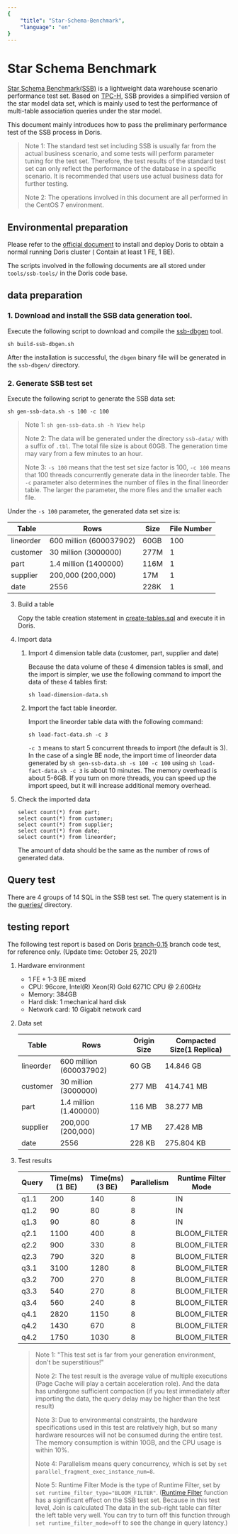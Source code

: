 ```yaml
---
{
    "title": "Star-Schema-Benchmark",
    "language": "en"
}
---
```


<!--
Licensed to the Apache Software Foundation (ASF) under one
or more contributor license agreements.  See the NOTICE file
distributed with this work for additional information
regarding copyright ownership.  The ASF licenses this file
to you under the Apache License, Version 2.0 (the
"License"); you may not use this file except in compliance
with the License.  You may obtain a copy of the License at

  http://www.apache.org/licenses/LICENSE-2.0

Unless required by applicable law or agreed to in writing,
software distributed under the License is distributed on an
"AS IS" BASIS, WITHOUT WARRANTIES OR CONDITIONS OF ANY
KIND, either express or implied.  See the License for the
specific language governing permissions and limitations
under the License.
-->

# Star Schema Benchmark

[Star Schema Benchmark(SSB)](https://www.cs.umb.edu/~poneil/StarSchemaB.PDF) is a lightweight data warehouse scenario performance test set. Based on [TPC-H](http://www.tpc.org/tpch/), SSB provides a simplified version of the star model data set, which is mainly used to test the performance of multi-table association queries under the star model.

This document mainly introduces how to pass the preliminary performance test of the SSB process in Doris.

> Note 1: The standard test set including SSB is usually far from the actual business scenario, and some tests will perform parameter tuning for the test set. Therefore, the test results of the standard test set can only reflect the performance of the database in a specific scenario. It is recommended that users use actual business data for further testing.
>
> Note 2: The operations involved in this document are all performed in the CentOS 7 environment.

## Environmental preparation

Please refer to the [official document](http://doris.incubator.apache.org/master/en/installing/install-deploy.html) to install and deploy Doris to obtain a normal running Doris cluster ( Contain at least 1 FE, 1 BE).

The scripts involved in the following documents are all stored under `tools/ssb-tools/` in the Doris code base.

## data preparation

### 1. Download and install the SSB data generation tool.

Execute the following script to download and compile the [ssb-dbgen](https://github.com/electrum/ssb-dbgen.git) tool.

```
sh build-ssb-dbgen.sh
```

After the installation is successful, the `dbgen` binary file will be generated in the `ssb-dbgen/` directory.

### 2. Generate SSB test set

Execute the following script to generate the SSB data set:

```
sh gen-ssb-data.sh -s 100 -c 100
```

> Note 1: `sh gen-ssb-data.sh -h View help`
>
> Note 2: The data will be generated under the directory `ssb-data/` with a suffix of `.tbl`. The total file size is about 60GB. The generation time may vary from a few minutes to an hour.
>
> Note 3: `-s 100` means that the test set size factor is 100, `-c 100` means that 100 threads concurrently generate data in the lineorder table. The `-c` parameter also determines the number of files in the final lineorder table. The larger the parameter, the more files and the smaller each file.

Under the `-s 100` parameter, the generated data set size is:

|Table |Rows |Size | File Number |
|---|---|---|---|
|lineorder| 600 million (600037902) | 60GB | 100|
|customer|30 million (3000000) |277M |1|
|part|1.4 million (1400000) | 116M|1|
|supplier|200,000 (200,000) |17M |1|
|date| 2556|228K |1|

3. Build a table

    Copy the table creation statement in [create-tables.sql](https://github.com/apache/incubator-doris/tree/master/tools/ssb-tools/create-tables.sql) and execute it in Doris.

4. Import data

    1. Import 4 dimension table data (customer, part, supplier and date)

        Because the data volume of these 4 dimension tables is small, and the import is simpler, we use the following command to import the data of these 4 tables first:

        `sh load-dimension-data.sh`

    2. Import the fact table lineorder.

        Import the lineorder table data with the following command:

        `sh load-fact-data.sh -c 3`

        `-c 3` means to start 5 concurrent threads to import (the default is 3). In the case of a single BE node, the import time of lineorder data generated by `sh gen-ssb-data.sh -s 100 -c 100` using `sh load-fact-data.sh -c 3` is about 10 minutes. The memory overhead is about 5-6GB. If you turn on more threads, you can speed up the import speed, but it will increase additional memory overhead.

5. Check the imported data

    ```
    select count(*) from part;
    select count(*) from customer;
    select count(*) from supplier;
    select count(*) from date;
    select count(*) from lineorder;
    ```

    The amount of data should be the same as the number of rows of generated data.

## Query test

There are 4 groups of 14 SQL in the SSB test set. The query statement is in the [queries/](https://github.com/apache/incubator-doris/tree/master/tools/ssb-tools/queries) directory.

## testing report

The following test report is based on Doris [branch-0.15](https://github.com/apache/incubator-doris/tree/branch-0.15) branch code test, for reference only. (Update time: October 25, 2021)

1. Hardware environment

    * 1 FE + 1-3 BE mixed
    * CPU: 96core, Intel(R) Xeon(R) Gold 6271C CPU @ 2.60GHz
    * Memory: 384GB
    * Hard disk: 1 mechanical hard disk
    * Network card: 10 Gigabit network card

2. Data set

    |Table |Rows |Origin Size | Compacted Size(1 Replica) |
    |---|---|---|---|
    |lineorder| 600 million (600037902) | 60 GB | 14.846 GB |
    |customer|30 million (3000000) |277 MB | 414.741 MB |
    |part|1.4 million (1.400000) | 116 MB | 38.277 MB |
    |supplier|200,000 (200,000) |17 MB | 27.428 MB |
    |date| 2556|228 KB | 275.804 KB |

3. Test results

    |Query |Time(ms) (1 BE) | Time(ms) (3 BE) | Parallelism | Runtime Filter Mode |
    |---|---|---|---|---|
    | q1.1 | 200 | 140 | 8 | IN |
    | q1.2 | 90 | 80 | 8 | IN |
    | q1.3 | 90 | 80 | 8 | IN |
    | q2.1 | 1100 | 400 | 8 | BLOOM_FILTER |
    | q2.2 | 900 | 330 | 8 | BLOOM_FILTER |
    | q2.3 | 790 | 320 | 8 | BLOOM_FILTER |
    | q3.1 | 3100 | 1280 | 8 | BLOOM_FILTER |
    | q3.2 | 700 | 270 | 8 | BLOOM_FILTER |
    | q3.3 | 540 | 270 | 8 | BLOOM_FILTER |
    | q3.4 | 560 | 240 | 8 | BLOOM_FILTER |
    | q4.1 | 2820 | 1150 | 8 | BLOOM_FILTER |
    | q4.2 | 1430 | 670 | 8 | BLOOM_FILTER |
    | q4.2 | 1750 | 1030 | 8 | BLOOM_FILTER |

    > Note 1: "This test set is far from your generation environment, don't be superstitious!"
    >
    > Note 2: The test result is the average value of multiple executions (Page Cache will play a certain acceleration role). And the data has undergone sufficient compaction (if you test immediately after importing the data, the query delay may be higher than the test result)
    >
    > Note 3: Due to environmental constraints, the hardware specifications used in this test are relatively high, but so many hardware resources will not be consumed during the entire test. The memory consumption is within 10GB, and the CPU usage is within 10%.
    >
    > Note 4: Parallelism means query concurrency, which is set by `set parallel_fragment_exec_instance_num=8`.
    >
    > Note 5: Runtime Filter Mode is the type of Runtime Filter, set by `set runtime_filter_type="BLOOM_FILTER"`. ([Runtime Filter](http://doris.incubator.apache.org/master/en/administrator-guide/runtime-filter.html) function has a significant effect on the SSB test set. Because in this test level, Join is calculated The data in the sub-right table can filter the left table very well. You can try to turn off this function through `set runtime_filter_mode=off` to see the change in query latency.)
